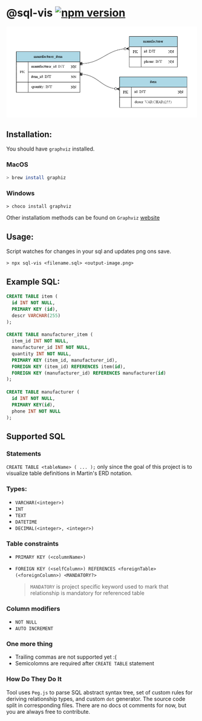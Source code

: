 # @sql-vis [![npm version](https://badge.fury.io/js/sql-vis.svg)](https://badge.fury.io/js/sql-vis)

![Result](example.png)

## Installation:

You should have `graphviz` installed.

### MacOS

```bash
> brew install graphiz
```

### Windows

```
> choco install graphviz
```

Other installatiom methods can be found on `Graphviz` [website](https://graphviz.org/download/)

## Usage:

Script watches for changes in your sql and updates png ons save.

```
> npx sql-vis <filename.sql> <output-image.png>
```

## Example SQL:

```sql
CREATE TABLE item (
  id INT NOT NULL,
  PRIMARY KEY (id),
  descr VARCHAR(255)
);

CREATE TABLE manufacturer_item (
  item_id INT NOT NULL,
  manufacturer_id INT NOT NULL,
  quantity INT NOT NULL,
  PRIMARY KEY (item_id, manufacturer_id),
  FOREIGN KEY (item_id) REFERENCES item(id),
  FOREIGN KEY (manufacturer_id) REFERENCES manufacturer(id)
);

CREATE TABLE manufacturer (
  id INT NOT NULL,
  PRIMARY KEY(id),
  phone INT NOT NULL
);
```

## Supported SQL

### Statements

`CREATE TABLE <tableName> ( ... );` only since the goal of this project is to visualize table definitions in Martin's ERD notation.

### Types:

- `VARCHAR(<integer>)`
- `INT`
- `TEXT`
- `DATETIME`
- `DECIMAL(<integer>, <integer>)`

### Table constraints

- `PRIMARY KEY (<columnName>)`
- `FOREIGN KEY (<selfColumn>) REFERENCES <foreignTable>(<foreignColumn>) <MANDATORY?>`

  > `MANDATORY` is project specific keyword used to mark that relationship is mandatory for referenced table

### Column modifiers

- `NOT NULL`
- `AUTO INCREMENT`

### One more thing

- Trailing commas are not supported yet :(
- Semicolomns are required after `CREATE TABLE` statement

### How Do They Do It

Tool uses `Peg.js` to parse SQL abstract syntax tree, set of custom rules for deriving relationship types, and custom `dot` generator. The source code split in corresponding files. There are no docs ot comments for now, but you are always free to contribute.
